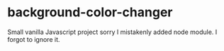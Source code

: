 # background-color-changer
Small vanilla Javascript project 
sorry I mistakenly added node module. I forgot to ignore it.
